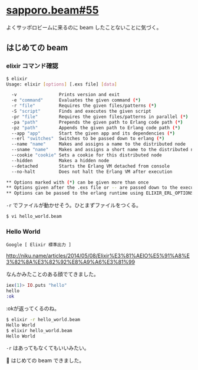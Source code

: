 # [sapporo.beam#55](https://github.com/sapporo-beam/sapporo-beam/issues/45)

よくサッポロビームに来るのに beam したことないことに気づく。

## はじめての beam

### elixir コマンド確認

```sh
$ elixir
Usage: elixir [options] [.exs file] [data]

  -v                Prints version and exit
  -e "command"      Evaluates the given command (*)
  -r "file"         Requires the given files/patterns (*)
  -S "script"       Finds and executes the given script
  -pr "file"        Requires the given files/patterns in parallel (*)
  -pa "path"        Prepends the given path to Erlang code path (*)
  -pz "path"        Appends the given path to Erlang code path (*)
  --app "app"       Start the given app and its dependencies (*)
  --erl "switches"  Switches to be passed down to erlang (*)
  --name "name"     Makes and assigns a name to the distributed node
  --sname "name"    Makes and assigns a short name to the distributed node
  --cookie "cookie" Sets a cookie for this distributed node
  --hidden          Makes a hidden node
  --detached        Starts the Erlang VM detached from console
  --no-halt         Does not halt the Erlang VM after execution

** Options marked with (*) can be given more than once
** Options given after the .exs file or -- are passed down to the executed code
** Options can be passed to the erlang runtime using ELIXIR_ERL_OPTIONS or --erl
```

`-r` でファイルが動かせそう。ひとまずファイルをつくる。

```sh
$ vi hello_world.beam
```

### Hello World

```
Google [ Elixir 標準出力 ]
```

<http://niku.name/articles/2014/05/08/Elixir%E3%81%AEIO%E5%91%A8%E3%82%8A%E3%82%92%E8%A9%A6%E3%81%99>

なんかみたことのある顔でてきました。

```elixir
iex(1)> IO.puts "hello"
hello
:ok
```

:okが返ってくるのね。

```sh
$ elixir -r hello_world.beam
Hello World
$ elixir hello_world.beam
Hello World
```

`-r` はあってもなくてもいいみたい。

:paw_prints: はじめての beam できました。
